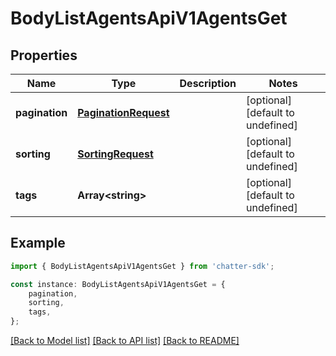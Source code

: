 # BodyListAgentsApiV1AgentsGet


## Properties

Name | Type | Description | Notes
------------ | ------------- | ------------- | -------------
**pagination** | [**PaginationRequest**](PaginationRequest.md) |  | [optional] [default to undefined]
**sorting** | [**SortingRequest**](SortingRequest.md) |  | [optional] [default to undefined]
**tags** | **Array&lt;string&gt;** |  | [optional] [default to undefined]

## Example

```typescript
import { BodyListAgentsApiV1AgentsGet } from 'chatter-sdk';

const instance: BodyListAgentsApiV1AgentsGet = {
    pagination,
    sorting,
    tags,
};
```

[[Back to Model list]](../README.md#documentation-for-models) [[Back to API list]](../README.md#documentation-for-api-endpoints) [[Back to README]](../README.md)
